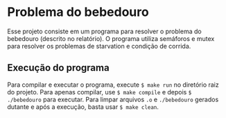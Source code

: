 # Problema do bebedouro
Esse projeto consiste em um programa para resolver o problema do bebedouro (descrito no relatório).
O programa utiliza semáforos e mutex para resolver os problemas de starvation e condição de corrida.

## Execução do programa
Para compilar e executar o programa, execute `$ make run` no diretório raiz do projeto.
Para apenas compilar, use `$ make compile` e depois `$ ./bebedouro` para executar.
Para limpar arquivos `.o` e `./bebedouro` gerados dutante e após a execução, basta usar `$ make clean`.